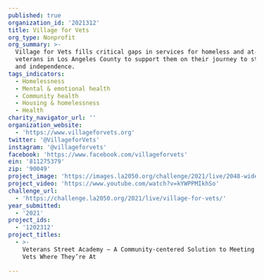 ```yaml
---
published: true
organization_id: '2021312'
title: Village for Vets
org_type: Nonprofit
org_summary: >-
  Village for Vets fills critical gaps in services for homeless and at-risk
  veterans in Los Angeles County to support them on their journey to stability
  and independence.
tags_indicators:
  - Homelessness
  - Mental & emotional health
  - Community health
  - Housing & homelessness
  - Health
charity_navigator_url: ''
organization_website:
  - 'https://www.villageforvets.org'
twitter: '@VillageforVets'
instagram: '@villageforvets'
facebook: 'https://www.facebook.com/villageforvets'
ein: '811275379'
zip: '90049'
project_image: 'https://images.la2050.org/challenge/2021/live/2048-wide/village-for-vets.jpg'
project_video: 'https://www.youtube.com/watch?v=kYWPPMIkhSo'
challenge_url:
  - 'https://challenge.la2050.org/2021/live/village-for-vets/'
year_submitted:
  - '2021'
project_ids:
  - '1202312'
project_titles:
  - >-
    Veterans Street Academy – A Community-centered Solution to Meeting Homeless
    Vets Where They’re At

---
```

